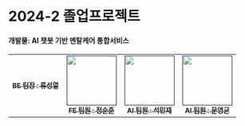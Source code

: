 <h1>2024-2 졸업프로젝트</h1>
<h4>개발물: AI 챗봇 기반 멘탈케어 통합서비스 </h4>

<table>
  <tbody>
    <tr>
      <td align="center"><a href=""><img src="width="100px;" alt=""/><br /><sub><b>BE 팀장 : 류성열 </b></sub></a><br /></td>
      <td align="center"><a href=""><img src="" width="100px;" alt=""/><br /><sub><b>FE 팀원 : 정순준</b></sub></a><br /></td>
      <td align="center"><a href=""><img src="" width="100px;" alt=""/><br /><sub><b>AI 팀원 : 석민재</b></sub></a><br /></td>
      <td align="center"><a href=""><img src="" width="100px;" alt=""/><br /><sub><b>AI 팀원 : 문영균</b></sub></a><br /></td>
  </tbody>
</table>
